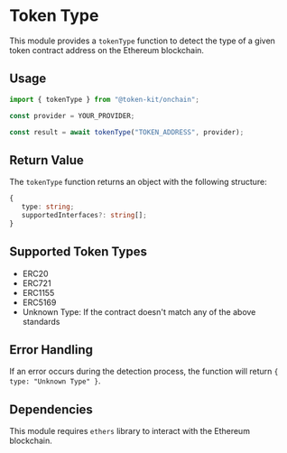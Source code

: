 # Token Type

This module provides a `tokenType` function to detect the type of a given token contract address on the Ethereum blockchain.

## Usage

```typescript
import { tokenType } from "@token-kit/onchain";

const provider = YOUR_PROVIDER;

const result = await tokenType("TOKEN_ADDRESS", provider);
```

## Return Value

The `tokenType` function returns an object with the following structure:

```typescript
{
   type: string;
   supportedInterfaces?: string[];
}
```

## Supported Token Types

- ERC20
- ERC721
- ERC1155
- ERC5169
- Unknown Type: If the contract doesn't match any of the above standards

## Error Handling

If an error occurs during the detection process, the function will return `{ type: "Unknown Type" }`.

## Dependencies

This module requires `ethers` library to interact with the Ethereum blockchain.
